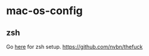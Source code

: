 # mac-os-config

## zsh
Go [here](https://code.tutsplus.com/tutorials/how-to-customize-your-command-prompt--net-24083) for zsh setup.
https://github.com/nvbn/thefuck
